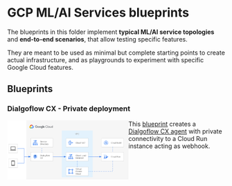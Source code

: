 # GCP ML/AI Services blueprints

The blueprints in this folder implement **typical ML/AI service topologies** and **end-to-end scenarios**, that allow testing specific features.

They are meant to be used as minimal but complete starting points to create actual infrastructure, and as playgrounds to experiment with specific Google Cloud features.

## Blueprints

### Dialgoflow CX - Private deployment

<a href="./dialogflow-cx/" title="Dialogflow CX private deployment"><img src="./dialogflow-cx/images/diagram.png" align="left" width="280px"></a>
This [blueprint](./dialogflow-cx/) creates a [Dialgoflow CX agent](https://cloud.google.com/dialogflow/cx/docs/concept/agent) with private connectivity to a Cloud Run instance acting as webhook.

<br clear="left">
